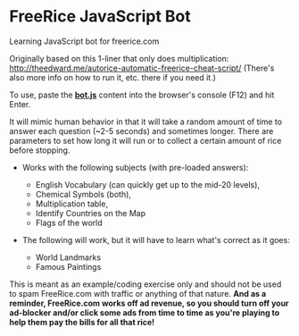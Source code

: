 # FreeRice JavaScript Bot
Learning JavaScript bot for freerice.com

Originally based on this 1-liner that only does multiplication: 
  http://theedward.me/autorice-automatic-freerice-cheat-script/
(There's also more info on how to run it, etc. there if you need it.)

To use, paste the [**bot.js**](https://raw.githubusercontent.com/eholcom/FreeRice/master/bot.js) content into the browser's console (F12) and hit Enter.

It will mimic human behavior in that it will take a random amount of time to answer each question (~2-5 seconds) and sometimes longer.  There are parameters to set how long it will run or to collect a certain amount of rice before stopping. 

* Works with the following subjects (with pre-loaded answers): 
  * English Vocabulary (can quickly get up to the mid-20 levels),
  * Chemical Symbols (both), 
  * Multiplication table, 
  * Identify Countries on the Map
  * Flags of the world

* The following will work, but it will have to learn what's correct as it goes:
  * World Landmarks
  * Famous Paintings

This is meant as an example/coding exercise only and should not be used to spam FreeRice.com with traffic or anything of that nature.  **And as a reminder, FreeRice.com works off ad revenue, so you should turn off your ad-blocker and/or click some ads from time to time as you're playing to help them pay the bills for all that rice!**
